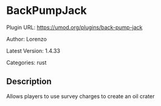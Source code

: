 # BackPumpJack

Plugin URL: https://umod.org/plugins/back-pump-jack

Author: Lorenzo

Latest Version: 1.4.33

Categories: rust

## Description

Allows players to use survey charges to create an oil crater
